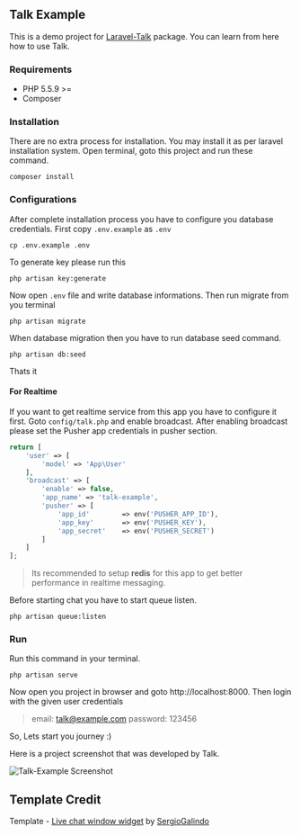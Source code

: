 ## Talk Example
This is a demo project for [Laravel-Talk](https://github.com/nahid/talk) package. You can learn from here how to use Talk.

### Requirements
* PHP 5.5.9 >=
* Composer

### Installation

There are no extra process for installation. You may install it as per laravel installation system. Open terminal, goto this project and run these command.

```shell
composer install
```

### Configurations

After complete installation process you have to configure you database credentials. First copy `.env.example` as `.env`

```shell
cp .env.example .env
```

To generate key please run this

```
php artisan key:generate
```

Now open `.env` file and write database informations. Then run migrate from you terminal

```shell
php artisan migrate
```

When database migration then you have to run database seed command.

```shell
php artisan db:seed
```

Thats it

#### For Realtime

If you want to get realtime service from this app you have to configure it first. Goto `config/talk.php` and
enable broadcast. After enabling broadcast please set the Pusher app credentials in pusher section.

```php
return [
    'user' => [
        'model' => 'App\User'
    ],
    'broadcast' => [
        'enable' => false,
        'app_name' => 'talk-example',
        'pusher' => [
            'app_id'        => env('PUSHER_APP_ID'),
            'app_key'       => env('PUSHER_KEY'),
            'app_secret'    => env('PUSHER_SECRET')
        ]
    ]
];
````

> Its recommended to setup **redis** for this app to get better performance in realtime messaging.

Before starting chat you have to start queue listen.

```
php artisan queue:listen
```

### Run

Run this command in your terminal.

```shell
php artisan serve
```
Now open you project in browser and goto http://localhost:8000. Then login with the given user credentials

> email: talk@example.com
> password: 123456

So, Lets start you journey :)

Here is a project screenshot that was developed by Talk.

![Talk-Example Screenshot](http://i.imgur.com/uQ7sgmI.png "Talk-Example Project")

## Template Credit

Template - [Live chat window widget](http://www.bypeople.com/live-chat-window-widget/ ) by [SergioGalindo](http://www.bypeople.com/author/uakala/)


